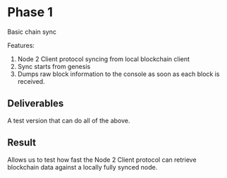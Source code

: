 # Phase 1

Basic chain sync

Features:

1. Node 2 Client protocol syncing from local blockchain client
2. Sync starts from genesis
3. Dumps raw block information to the console as soon as each block is received.

## Deliverables

A test version that can do all of the above.

## Result

Allows us to test how fast the Node 2 Client protocol can retrieve blockchain data against a locally fully synced node.
